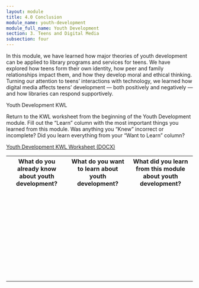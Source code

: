 ```yaml
---
layout: module
title: 4.0 Conclusion
module_name: youth-development
module_full_name: Youth Development
section: 3. Teens and Digital Media
subsection: four
---
```


In this module, we have learned how major theories of youth development can be applied to library programs and services for teens. We have explored how teens form their own identity, how peer and family relationships impact them, and how they develop moral and ethical thinking. Turning our attention to teens’ interactions with technology, we learned how digital media affects teens’ development — both positively and negatively — and how libraries can respond supportively. 

<div class="reflection">
	<p>Youth Development KWL</p>
<p>Return to the KWL worksheet from the beginning of the Youth Development module. Fill out the “Learn” column with the most important things you learned from this module. Was anything you “Knew” incorrect or incomplete? Did you learn everything from your “Want to Learn” column?</p>
<p><a href="docs/design-thinking_kwl.docx">Youth Development KWL Worksheet (DOCX)</a></p>

<table class="worksheet">
	<tr><th>What do you already know about youth development?</th>
		<th>What do you want to learn about youth development?</th>
		<th>What did you learn from this module about youth development?</th>
	</tr>
	<tr>
		<td style="height:250px;"></td>
		<td></td>
		<td></td>
	</tr>
</table>